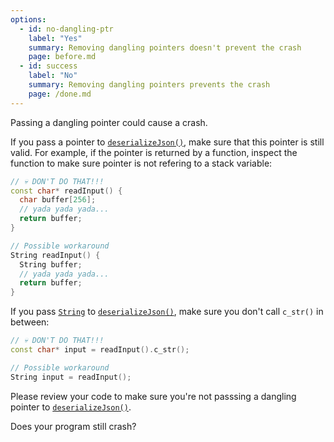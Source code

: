 ```yaml
---
options:
  - id: no-dangling-ptr
    label: "Yes"
    summary: Removing dangling pointers doesn't prevent the crash
    page: before.md
  - id: success
    label: "No"
    summary: Removing dangling pointers prevents the crash
    page: /done.md
---
```


Passing a dangling pointer could cause a crash.

If you pass a pointer to [`deserializeJson()`](/v6/api/json/deserializejson/), make sure that this pointer is still valid. For example, if the pointer is returned by a function, inspect the function to make sure pointer is not refering to a stack variable:

```c++
// 💀 DON'T DO THAT!!!
const char* readInput() {
  char buffer[256];
  // yada yada yada...
  return buffer;
}

// Possible workaround
String readInput() {
  String buffer;
  // yada yada yada...
  return buffer;
}
```

If you pass [`String`](https://www.arduino.cc/reference/en/language/variables/data-types/stringobject/) to [`deserializeJson()`](/v6/api/json/deserializejson/), make sure you don't call `c_str()` in between:

```c++
// 💀 DON'T DO THAT!!!
const char* input = readInput().c_str();

// Possible workaround
String input = readInput();
```

Please review your code to make sure you're not passsing a dangling pointer to [`deserializeJson()`](/v6/api/json/deserializejson/).

Does your program still crash?